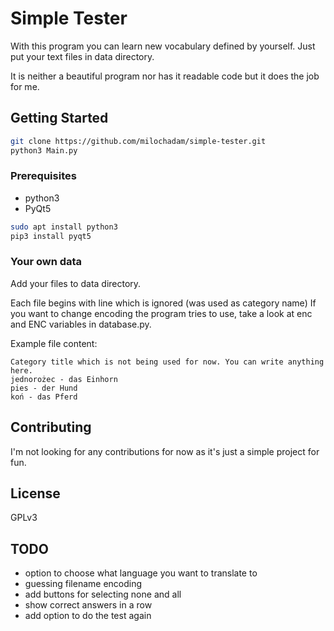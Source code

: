 # Simple Tester

With this program you can learn new vocabulary defined by yourself. Just put your text files in data directory.

It is neither a beautiful program nor has it readable code but it does the job for me.

## Getting Started

``` bash
git clone https://github.com/milochadam/simple-tester.git
python3 Main.py
```

### Prerequisites

- python3
- PyQt5

``` bash
sudo apt install python3
pip3 install pyqt5
```

### Your own data

Add your files to data directory.

Each file begins with line which is ignored (was used as category name)
If you want to change encoding the program tries to use, take a look at enc and ENC variables in <span>database.py</span>.

Example file content:

``` text
Category title which is not being used for now. You can write anything here.
jednorożec - das Einhorn
pies - der Hund
koń - das Pferd
```

## Contributing

I'm not looking for any contributions for now as it's just a simple project for fun.

## License

GPLv3

## TODO

- option to choose what language you want to translate to
- guessing filename encoding
- add buttons for selecting none and all
- show correct answers in a row
- add option to do the test again